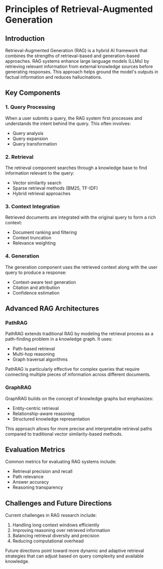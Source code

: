 # Principles of Retrieval-Augmented Generation

## Introduction

Retrieval-Augmented Generation (RAG) is a hybrid AI framework that combines the strengths of retrieval-based and generation-based approaches. RAG systems enhance large language models (LLMs) by retrieving relevant information from external knowledge sources before generating responses. This approach helps ground the model's outputs in factual information and reduces hallucinations.

## Key Components

### 1. Query Processing

When a user submits a query, the RAG system first processes and understands the intent behind the query. This often involves:

- Query analysis
- Query expansion
- Query transformation

### 2. Retrieval

The retrieval component searches through a knowledge base to find information relevant to the query:

- Vector similarity search
- Sparse retrieval methods (BM25, TF-IDF)
- Hybrid retrieval approaches

### 3. Context Integration

Retrieved documents are integrated with the original query to form a rich context:

- Document ranking and filtering
- Context truncation
- Relevance weighting

### 4. Generation

The generation component uses the retrieved context along with the user query to produce a response:

- Context-aware text generation
- Citation and attribution
- Confidence estimation

## Advanced RAG Architectures

### PathRAG

PathRAG extends traditional RAG by modeling the retrieval process as a path-finding problem in a knowledge graph. It uses:

- Path-based retrieval
- Multi-hop reasoning
- Graph traversal algorithms

PathRAG is particularly effective for complex queries that require connecting multiple pieces of information across different documents.

### GraphRAG

GraphRAG builds on the concept of knowledge graphs but emphasizes:

- Entity-centric retrieval
- Relationship-aware reasoning
- Structured knowledge representation

This approach allows for more precise and interpretable retrieval paths compared to traditional vector similarity-based methods.

## Evaluation Metrics

Common metrics for evaluating RAG systems include:

- Retrieval precision and recall
- Path relevance
- Answer accuracy
- Reasoning transparency

## Challenges and Future Directions

Current challenges in RAG research include:

1. Handling long context windows efficiently
2. Improving reasoning over retrieved information
3. Balancing retrieval diversity and precision
4. Reducing computational overhead

Future directions point toward more dynamic and adaptive retrieval strategies that can adjust based on query complexity and available knowledge.
